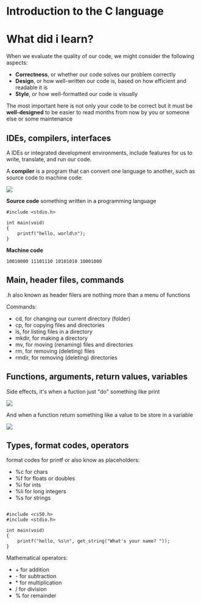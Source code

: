 <h1>Introduction to the C language </h1>
<h1>What did i learn?</h1>

When we evaluate the quality of our code, we might consider the following aspects:
<ul>
<li> <strong>Correctness</strong>, or whether our code solves our problem correctly</li>
<li> <strong>Design</strong>, or how well-written our code is, based on how efficient and readable it is
<li> <strong>Style</strong>, or how well-formatted our code is visually</li>
</ul>
<p>The most important here is not only your code to be correct but it must be <strong>well-designed</strong> to be easier to read months from now by you or someone else or some maintenance</p>

<h2>IDEs, compilers, interfaces</h2>

<p>A IDEs or integrated development environments, include features for us to write, translate, and run our code.</p>

<p>A <strong>compiler</strong> is a program that can convert one language to another, such as source code to machine code:</p>
<img src = "https://cs50.harvard.edu/x/2022/notes/1/compiler.png">
<p><strong>Source code</strong> something written in a programming language</p>


```
#include <stdio.h>

int main(void)
{
    printf("hello, world\n");
}

```


<strong>Machine code</strong>

```
10010000 11101110 10101010 10001000
```

<h2>Main, header files, commands</h2>

<p>.h also known as header filers are nothing more than a menu of functions</p>

<p>Commands:</p>
<ul>
   <li> cd, for changing our current directory (folder)</li>
   <li> cp, for copying files and directories</li>
   <li>  ls, for listing files in a directory</li>
   <li> mkdir, for making a directory</li>
   <li> mv, for moving (renaming) files and directories</li>
   <li> rm, for removing (deleting) files</li>
    <li>rmdir, for removing (deleting) directories</li>
</ul>  

<h2>Functions, arguments, return values, variables</h2>

<p>Side effects, it's when a fuction just "do" something like print</p>
<img src = "https://cs50.harvard.edu/x/2022/notes/1/side_effects.png">

<p>And when a function return something like a value to be store in a variable</p>

<img src = "https://cs50.harvard.edu/x/2022/notes/1/return_value.png">



<h2>Types, format codes, operators</h2>

 <p> format codes for printf or also know as placeholders:</p> 
<ul>
   <li> %c for chars</li>
   <li> %f for floats or doubles</li>
   <li> %i for ints</li>
   <li> %li for long integers</li>
  <li>  %s for strings</li>
</ul>


```

#include <cs50.h>
#include <stdio.h>

int main(void)
{
    printf("hello, %s\n", get_string("What's your name? "));
}

```


<p>Mathematical operators:</p>
<ul>
   <li> + for addition</li>
   <li> - for subtraction</li>
   <li> * for multiplication</li>
   <li> / for division</li>
   <li> % for remainder</li>
</ul>
